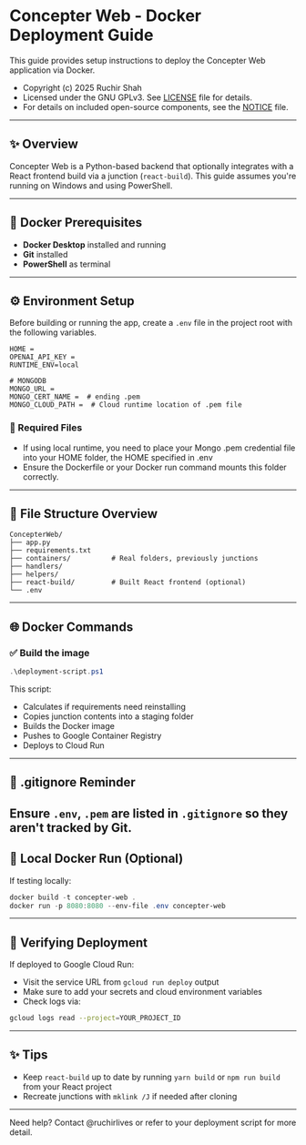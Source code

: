 # Concepter Web - Docker Deployment Guide

This guide provides setup instructions to deploy the Concepter Web application via Docker.
* Copyright (c) 2025 Ruchir Shah
* Licensed under the GNU GPLv3. See [LICENSE](./LICENSE) file for details.
* For details on included open-source components, see the [NOTICE](./NOTICE) file.

---

## ✨ Overview

Concepter Web is a Python-based backend that optionally integrates with a React frontend build via a junction (`react-build`). This guide assumes you're running on Windows and using PowerShell.

---

## 🚀 Docker Prerequisites

* **Docker Desktop** installed and running
* **Git** installed
* **PowerShell** as terminal

---

## ⚙️ Environment Setup

Before building or running the app, create a `.env` file in the project root with the following variables.

```env
HOME = 
OPENAI_API_KEY = 
RUNTIME_ENV=local

# MONGODB
MONGO_URL = 
MONGO_CERT_NAME =  # ending .pem
MONGO_CLOUD_PATH =  # Cloud runtime location of .pem file
```

### 🔑 Required Files

* If using local runtime, you need to place your Mongo .pem credential file into your HOME folder, the HOME specified in .env
* Ensure the Dockerfile or your Docker run command mounts this folder correctly.

---

## 📁 File Structure Overview

```
ConcepterWeb/
├── app.py
├── requirements.txt
├── containers/          # Real folders, previously junctions
├── handlers/
├── helpers/
├── react-build/         # Built React frontend (optional)
└── .env
```

---

## 🌐 Docker Commands

### ✅ Build the image

```powershell
.\deployment-script.ps1
```

This script:

* Calculates if requirements need reinstalling
* Copies junction contents into a staging folder
* Builds the Docker image
* Pushes to Google Container Registry
* Deploys to Cloud Run

---

## 🚫 .gitignore Reminder

Ensure `.env`, `.pem` are listed in `.gitignore` so they aren't tracked by Git.
---

## 🚀 Local Docker Run (Optional)

If testing locally:

```powershell
docker build -t concepter-web .
docker run -p 8080:8080 --env-file .env concepter-web
```

---

## 🔎 Verifying Deployment

If deployed to Google Cloud Run:

* Visit the service URL from `gcloud run deploy` output
* Make sure to add your secrets and cloud environment variables 
* Check logs via:

```bash
gcloud logs read --project=YOUR_PROJECT_ID
```

---

## ✨ Tips

* Keep `react-build` up to date by running `yarn build` or `npm run build` from your React project
* Recreate junctions with `mklink /J` if needed after cloning

---

Need help? Contact @ruchirlives or refer to your deployment script for more detail.

